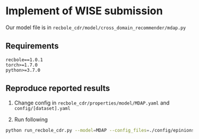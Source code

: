 
# Implement of WISE submission

Our model file is in `recbole_cdr/model/cross_domain_recommender/mdap.py`

## Requirements

```
recbole==1.0.1
torch>=1.7.0
python>=3.7.0
```

## Reproduce reported results 


1. Change config in `recbole_cdr/properties/model/MDAP.yaml` and `config/[dataset].yaml`

2. Run following 
```bash
python run_recbole_cdr.py --model=MDAP --config_files=./config/epinions.yaml --gpu_id=1

```

